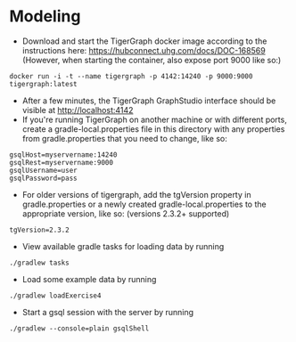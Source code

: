 # Modeling
- Download and start the TigerGraph docker image according to the instructions here: <https://hubconnect.uhg.com/docs/DOC-168569> (However, when starting the container, also expose port 9000 like so:)
```
docker run -i -t --name tigergraph -p 4142:14240 -p 9000:9000 tigergraph:latest
```
- After a few minutes, the TigerGraph GraphStudio interface should be visible at <http://localhost:4142>
- If you're running TigerGraph on another machine or with different ports, create a gradle-local.properties file in this directory with any properties from gradle.properties that you need to change, like so:
```
gsqlHost=myservername:14240
gsqlRest=myservername:9000
gsqlUsername=user
gsqlPassword=pass
```
- For older versions of tigergraph, add the tgVersion property in gradle.properties or a newly created gradle-local.properties to the appropriate version, like so: (versions 2.3.2+ supported)
```
tgVersion=2.3.2
```
- View available gradle tasks for loading data by running
```
./gradlew tasks
```
- Load some example data by running
```
./gradlew loadExercise4
```
- Start a gsql session with the server by running
```
./gradlew --console=plain gsqlShell
```
